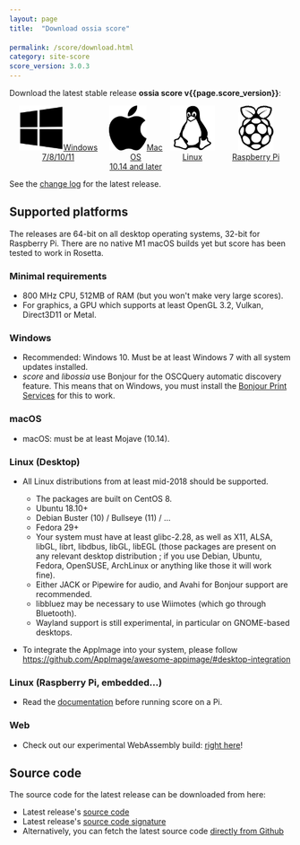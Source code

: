 ```yaml
---
layout: page
title:  "Download ossia score"

permalink: /score/download.html
category: site-score
score_version: 3.0.3
---
```


Download the latest stable release __ossia score v{{page.score_version}}__:
<p style="display: flex; justify-content: center;align-content:space-evenly;" align="center">
<a href="https://github.com/ossia/score/releases/download/v{{page.score_version}}/ossia.score-{{page.score_version}}-win64.exe" target="_blank" class="page-button download-page"><img src="../assets/windows_logo_2012-Black.svg" height="80px"/>Windows 7/8/10/11</a>
<a href="https://github.com/ossia/score/releases/download/v{{page.score_version}}/ossia.score-{{page.score_version}}-macOS.dmg"  target="_blank" class="page-button download-page" ><img src="../assets/apple_logo_black.svg" height="80px"/>Mac OS<br/>10.14 and later</a>
<a href="https://github.com/ossia/score/releases/download/v{{page.score_version}}/ossia.score-{{page.score_version}}-linux-amd64.AppImage" target="_blank" class="page-button download-page"><img src="../assets/Linux_Platform.svg" height="80px"/>Linux</a>
<a href="https://github.com/ossia/score/releases/download/v{{page.score_version}}/ossia.score-{{page.score_version}}-rpi-aarch32.tar.gz" target="_blank" class="page-button download-page"><img src="../assets/Pi_Platform.svg" height="80px"/>Raspberry Pi</a>
</p>
See the <a href="https://github.com/ossia/score/releases/latest" target="_blank">change log</a> for the latest release.

## Supported platforms

The releases are 64-bit on all desktop operating systems, 32-bit for Raspberry Pi. There are no native M1 macOS builds yet but score has been tested to work in Rosetta.

### Minimal requirements

* 800 MHz CPU, 512MB of RAM (but you won't make very large scores).
* For graphics, a GPU which supports at least OpenGL 3.2, Vulkan, Direct3D11 or Metal.
  
### Windows

* Recommended: Windows 10. Must be at least Windows 7 with all system updates installed.
* *score* and *libossia* use Bonjour for the OSCQuery automatic discovery feature.
  This means that on Windows, you must install the [Bonjour Print Services](https://support.apple.com/kb/dl999?locale=en_US) for this to work.

### macOS

* macOS: must be at least Mojave (10.14).

### Linux (Desktop)

* All Linux distributions from at least mid-2018 should be supported.
  * The packages are built on CentOS 8.
  * Ubuntu 18.10+
  * Debian Buster (10) / Bullseye (11) / ...  
  * Fedora 29+
  * Your system must have at least glibc-2.28, as well as X11, ALSA, libGL, librt, libdbus, libGL, libEGL (those packages are present on any relevant desktop distribution ; if you use Debian, Ubuntu, Fedora, OpenSUSE, ArchLinux or anything like those it will work fine).
  * Either JACK or Pipewire for audio, and Avahi for Bonjour support are recommended.
  * libbluez may be necessary to use Wiimotes (which go through Bluetooth).
  * Wayland support is still experimental, in particular on GNOME-based desktops.

* To integrate the AppImage into your system, please follow
  https://github.com/AppImage/awesome-appimage/#desktop-integration

### Linux (Raspberry Pi, embedded...)

* Read the [documentation](https://ossia.io/score-docs/in-depth/embedded.html) before running score on a Pi.

### Web

* Check out our experimental WebAssembly build: [right here](https://ossia.io/score-web)!

## Source code

The source code for the latest release can be downloaded from here:
* Latest release's <a href="https://github.com/ossia/score/releases/download/v{{page.score_version}}/ossia.score-{{page.score_version}}-src.tar.xz">source code</a>
* Latest release's <a href="https://github.com/ossia/score/releases/download/v{{page.score_version}}/ossia.score-{{page.score_version}}-src.tar.xz.asc">source code signature</a>
* Alternatively, you can fetch the latest source code <a href="https://github.com/ossia/score">directly from Github</a>
